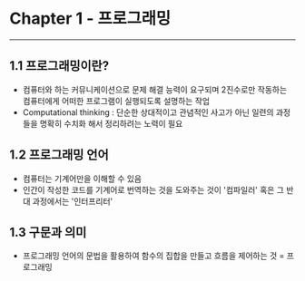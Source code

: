 # Chapter 1 - 프로그래밍
---
## 1.1 프로그래밍이란?
- 컴퓨터와 하는 커뮤니케이션으로 문제 해결 능력이 요구되며 2진수로만 작동하는 컴퓨터에게 어떠한 프로그램이 실행되도록 설명하는 작업
- Computational thinking : 단순한 상대적이고 관념적인 사고가 아닌 일련의 과정들을 명확히 수치화 해서 정리하려는 노력이 필요

## 1.2 프로그래밍 언어
- 컴퓨터는 기계어만을 이해할 수 있음
- 인간이 작성한 코드를 기계어로 번역하는 것을 도와주는 것이 '컴파일러' 혹은 그 반대 과정에서는 '인터프리터'

## 1.3 구문과 의미
- 프로그래밍 언어의 문법을 활용하여 함수의 집합을 만들고 흐름을 제어하는 것 = 프로그래밍